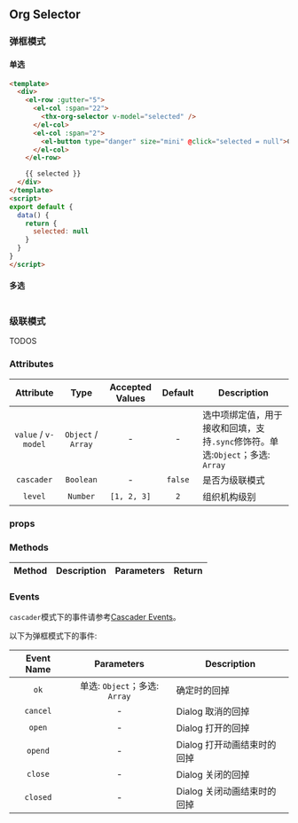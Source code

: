 ## Org Selector

### 弹框模式

#### 单选

<thx-demo-code>
  <template v-slot:demo>
    <case-1 />
  </template>

``` html
<template>
  <div>
    <el-row :gutter="5">
      <el-col :span="22">
        <thx-org-selector v-model="selected" />
      </el-col>
      <el-col :span="2">
        <el-button type="danger" size="mini" @click="selected = null">Clear</el-button>
      </el-col>
    </el-row>

    {{ selected }}
  </div>
</template>
<script>
export default {
  data() {
    return {
      selected: null
    }
  }
}
</script>
```
</thx-demo-code>

#### 多选

<thx-demo-code>
  <template v-slot:demo>
    <case-2 />
  </template>

``` html

```
</thx-demo-code>

### 级联模式

TODOS

### Attributes

| Attribute | Type | Accepted Values | Default | Description |
| :----: | :----: | :----: | :----: | ---- |
| `value` / `v-model` | `Object` / `Array` | - | - | 选中项绑定值，用于接收和回填，支持`.sync`修饰符。单选:`Object`；多选: `Array` |
| `cascader` | `Boolean` | - | `false` | 是否为级联模式 |
| `level` | `Number` | `[1, 2, 3]` | `2` | 组织机构级别 |

### props

### Methods

| Method | Description | Parameters | Return |
| :----: | :----: | :----: | :----: |

### Events

`cascader`模式下的事件请参考[Cascader Events](https://element.eleme.cn/2.13/#/zh-CN/component/cascader)。

以下为弹框模式下的事件:

| Event Name | Parameters | Description |
| :----: | :----: | ---- |
| `ok` | 单选: `Object`；多选: `Array` | 确定时的回掉 |
| `cancel` | - | Dialog 取消的回掉 |
| `open` | - | Dialog 打开的回掉 |
| `opend` | - | Dialog 打开动画结束时的回掉 |
| `close` | - | Dialog 关闭的回掉 |
| `closed` | - | Dialog 关闭动画结束时的回掉 |
